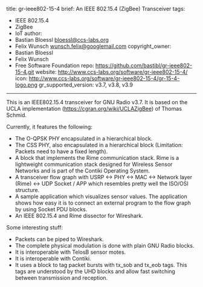 title: gr-ieee802-15-4
brief: An IEEE 802.15.4 (ZigBee) Transceiver
tags:
  - IEEE 802.15.4
  - ZigBee
  - IoT
author:
  - Bastian Bloessl <bloessl@ccs-labs.org>
  - Felix Wunsch <wunsch.felix@googlemail.com>
copyright_owner:
  - Bastian Bloessl
  - Felix Wunsch
  - Free Software Foundation
repo: https://github.com/bastibl/gr-ieee802-15-4.git
website: http://www.ccs-labs.org/software/gr-ieee802-15-4/
icon: http://www.ccs-labs.org/software/gr-ieee802-15-4/gr-15-4-logo.png
gr_supported_version: v3.7, v3.8, v3.9
---
This is an IEEE802.15.4 transceiver for GNU Radio v3.7. It is based on the UCLA implementation (https://cgran.org/wiki/UCLAZigBee) of Thomas Schmid.

Currently, it features the following:

- The O-QPSK PHY encapsulated in a hierarchical block.
- The CSS PHY, also encapsulated in a hierarchical block (Limitation: Packets need to have a fixed length). 
- A block that implements the Rime communication stack. Rime is a lightweight communication stack designed for Wireless Sensor Networks and is part of the Contiki Operating System.
- A transceiver flow graph with USRP <-> PHY <-> MAC <-> Network layer (Rime) <-> UDP Socket / APP which resembles pretty well the ISO/OSI structure.
- A sample application which visualizes sensor values. The application shows how easy it is to connect an external program to the flow graph by using Socket PDU blocks.
- An IEEE 802.15.4 and Rime dissector for Wireshark.

Some interesting stuff:

- Packets can be piped to Wireshark.
- The complete physical modulation is done with plain GNU Radio blocks.
- It is interoperable with TelosB sensor motes.
- It is interoperable with Contiki.
- It uses a block to tag packet bursts with tx_sob and tx_eob tags. This tags are understood by the UHD blocks and allow fast switching between transmission and reception.
